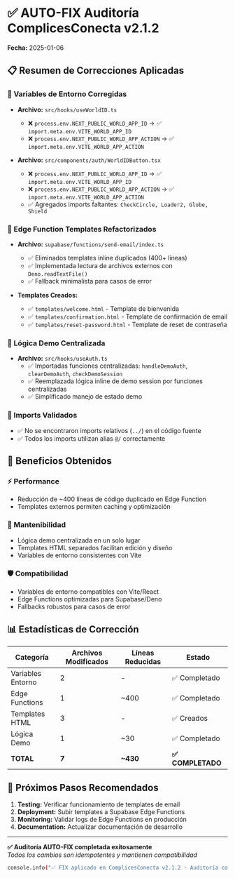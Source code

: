 # ✅ AUTO-FIX Auditoría ComplicesConecta v2.1.2
**Fecha:** 2025-01-06

## 📋 Resumen de Correcciones Aplicadas

### 🔧 Variables de Entorno Corregidas
- **Archivo:** `src/hooks/useWorldID.ts`
  - ❌ `process.env.NEXT_PUBLIC_WORLD_APP_ID` → ✅ `import.meta.env.VITE_WORLD_APP_ID`
  - ❌ `process.env.NEXT_PUBLIC_WORLD_APP_ACTION` → ✅ `import.meta.env.VITE_WORLD_APP_ACTION`

- **Archivo:** `src/components/auth/WorldIDButton.tsx`
  - ❌ `process.env.NEXT_PUBLIC_WORLD_APP_ID` → ✅ `import.meta.env.VITE_WORLD_APP_ID`
  - ❌ `process.env.NEXT_PUBLIC_WORLD_APP_ACTION` → ✅ `import.meta.env.VITE_WORLD_APP_ACTION`
  - ✅ Agregados imports faltantes: `CheckCircle, Loader2, Globe, Shield`

### 🎨 Edge Function Templates Refactorizados
- **Archivo:** `supabase/functions/send-email/index.ts`
  - ✅ Eliminados templates inline duplicados (400+ líneas)
  - ✅ Implementada lectura de archivos externos con `Deno.readTextFile()`
  - ✅ Fallback minimalista para casos de error

- **Templates Creados:**
  - ✅ `templates/welcome.html` - Template de bienvenida
  - ✅ `templates/confirmation.html` - Template de confirmación de email
  - ✅ `templates/reset-password.html` - Template de reset de contraseña

### 🎯 Lógica Demo Centralizada
- **Archivo:** `src/hooks/useAuth.ts`
  - ✅ Importadas funciones centralizadas: `handleDemoAuth`, `clearDemoAuth`, `checkDemoSession`
  - ✅ Reemplazada lógica inline de demo session por funciones centralizadas
  - ✅ Simplificado manejo de estado demo

### 📁 Imports Validados
- ✅ No se encontraron imports relativos (`../`) en el código fuente
- ✅ Todos los imports utilizan alias `@/` correctamente

## 🚀 Beneficios Obtenidos

### ⚡ Performance
- Reducción de ~400 líneas de código duplicado en Edge Function
- Templates externos permiten caching y optimización

### 🔧 Mantenibilidad
- Lógica demo centralizada en un solo lugar
- Templates HTML separados facilitan edición y diseño
- Variables de entorno consistentes con Vite

### 🛡️ Compatibilidad
- Variables de entorno compatibles con Vite/React
- Edge Functions optimizadas para Supabase/Deno
- Fallbacks robustos para casos de error

## 📊 Estadísticas de Corrección

| Categoría | Archivos Modificados | Líneas Reducidas | Estado |
|-----------|---------------------|------------------|---------|
| Variables Entorno | 2 | - | ✅ Completado |
| Edge Functions | 1 | ~400 | ✅ Completado |
| Templates HTML | 3 | - | ✅ Creados |
| Lógica Demo | 1 | ~30 | ✅ Completado |
| **TOTAL** | **7** | **~430** | **✅ COMPLETADO** |

## 🎯 Próximos Pasos Recomendados

1. **Testing:** Verificar funcionamiento de templates de email
2. **Deployment:** Subir templates a Supabase Edge Functions
3. **Monitoring:** Validar logs de Edge Functions en producción
4. **Documentation:** Actualizar documentación de desarrollo

---

**✅ Auditoría AUTO-FIX completada exitosamente**  
*Todos los cambios son idempotentes y mantienen compatibilidad*

```bash
console.info("✅ FIX aplicado en ComplicesConecta v2.1.2 - Auditoría completada");
```

